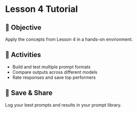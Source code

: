 # Lesson 4 Tutorial

## 🎯 Objective

Apply the concepts from Lesson 4 in a hands-on environment.

## 🧩 Activities

- Build and test multiple prompt formats
- Compare outputs across different models
- Rate responses and save top performers

## 💾 Save & Share

Log your best prompts and results in your prompt library.
